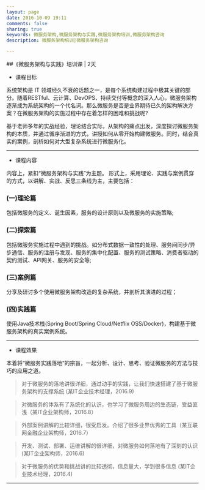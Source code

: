 ```yaml
---
layout: page
date: 2016-10-09 19:11
comments: false
sharing: true
keywords: 微服务架构,微服务架构与实践,微服务架构培训,微服务架构咨询
description: 微服务架构培训|微服务架构咨询

---
```



##《微服务架构与实践》培训课 | 2天

* 课程目标
 
 系统架构是 IT 领域经久不衰的话题之一，是每个系统构建过程中极其关键的部分。随着RESTful、云计算、DevOPS、持续交付等概念的深入人心，微服务架构逐渐成为系统架构的一个代名词。那么微服务是否是业界期待已久的架构解决方案？在微服务架构的实施过程中存在着怎样的困难和挑战呢?

基于老师多年的实战经验，理论结合实际，从架构的痛点出发，深度探讨微服务架构的本质，并通过循序渐进的方式，讲授如何从零开始构建微服务。同时，结合真实的案例，剖析如何对大型复杂系统进行微服务化。

---

* 课程内容

内容上，紧扣“微服务架构与实践”为主题。
形式上，采用理论、实践与案例贯穿的方式，以讲解、实战、反思三条线为主，主要包括：
### (一)理论篇
包括微服务的定义、诞生因素，服务的设计原则以及微服务的实施策略;
### (二)探索篇
包括微服务实施过程中遇到的挑战。如分布式数据一致性的处理、服务间同步/异步通信、服务的注册与发现、服务的集中化配置、服务的测试策略、消费者驱动的契约测试、API网关、服务的安全等;
### (三)案例篇
分享及研讨多个使用微服务架构改造的复杂系统，并剖析其演进的过程；
### (四)实践篇
使用Java技术栈(Spring Boot/Spring Cloud/Netflix OSS/Docker)，构建基于微服务架构的真实案例系统。

---

* 课程效果

本着将“微服务实践落地”的宗旨，一起分析、设计、思考、验证微服务的方法与技巧的应用之道。

> 对于微服务的落地讲很详细，通过动手的实践，让我们快速搭建了基于微服务架构的支撑系统 (某IT企业技术经理，2016.9)

> 对微服务的体系有了系统化的认识，也学习了微服务周边的生态链，受益匪浅（某IT企业架构师，2016.8）

>  外部案例讲解的比较详细，很受启发。介绍了很多业界优秀的工具（某互联网金融企业架构师，2016.7）

> 开发、测试、部署、运维讲解的很详细，对微服务如何落地有了深刻的认识 (某IT企业架构师，2016.6)

> 对于微服务的优势和挑战讲的比较透彻，信息量大，学到很多信息 (某IT企业技术经理，2016.4)
 
---